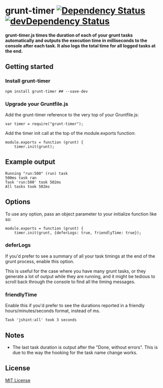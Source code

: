 # grunt-timer [![Dependency Status](https://david-dm.org/leecrossley/grunt-timer.png)](https://david-dm.org/leecrossley/grunt-timer) [![devDependency Status](https://david-dm.org/leecrossley/grunt-timer/dev-status.png)](https://david-dm.org/leecrossley/grunt-timer#info=devDependencies)

**grunt-timer.js times the duration of each of your grunt tasks automatically and outputs the execution time in milliseconds to the console after each task. It also logs the total time for all logged tasks at the end.**

## Getting started

### Install grunt-timer

```
npm install grunt-timer ## --save-dev
```

### Upgrade your Gruntfile.js

Add the grunt-timer reference to the very top of your Gruntfile.js:

```
var timer = require("grunt-timer");
```

Add the timer init call at the top of the module.exports function:

```
module.exports = function (grunt) {
    timer.init(grunt);
```
## Example output

```
Running "run:500" (run) task
500ms task ran
Task 'run:500' took 502ms
All tasks took 502ms
```

## Options

To use any option, pass an object parameter to your initialize function like so:

```
module.exports = function (grunt) {
    timer.init(grunt, {deferLogs: true, friendlyTime: true});

```

### deferLogs

If you'd prefer to see a summary of all your task timings at the end of the grunt process, enable this option.

This is useful for the case where you have many grunt tasks, or they generate a lot of output while they are running, 
and it might be tedious to scroll back through the console to find all the timing messages.

### friendlyTime

Enable this if you'd prefer to see the durations reported in a friendly hours/minutes/seconds format, instead of ms.

```
Task 'jshint:all' took 3 seconds 
```

## Notes

- The last task duration is output after the "Done, without errors". This is due to the way the hooking for the task name change works.

## License

[MIT License](http://ilee.mit-license.org)
